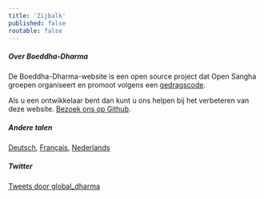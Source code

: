 ```yaml
---
title: 'Zijbalk'
published: false
routable: false
---
```


##### Over Boeddha-Dharma

De Boeddha-Dharma-website is een open source project dat Open Sangha groepen organiseert en promoot volgens een [gedragscode](/code).

Als u een ontwikkelaar bent dan kunt u ons helpen bij het verbeteren van deze website. [Bezoek ons op Github](https://github.com/buddha-dharma).

##### Andere talen

<a href="/de">Deutsch</a>, <a href="/fr">Français</a>, <a href="/nl">Nederlands</a>

##### Twitter

<a class="twitter-timeline" data-width="500" data-height="600" data-theme="light" href="https://twitter.com/global_dharma?ref_src=twsrc%5Etfw">Tweets door global_dharma</a> <script async src="//platform.twitter.com/widgets.js" charset="utf-8"></script>
